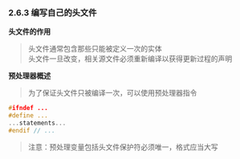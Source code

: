 ### 2.6.3 编写自己的头文件

**头文件的作用**  
> 头文件通常包含那些只能被定义一次的实体  
头文件一旦改变，相关源文件必须重新编译以获得更新过程的声明

**预处理器概述**  
> 为了保证头文件只被编译一次，可以使用预处理器指令

```C++
#ifndef ...
#define ...
...statements...
#endif // ...
```

> 注意：预处理变量包括头文件保护符必须唯一，格式应当大写
